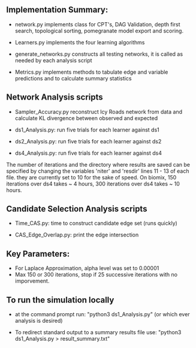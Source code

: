 ## Implementation Summary:
- network.py implements class for CPT's, DAG Validation, depth first search,
  topological sorting, pomegranate model export and scoring. 
- Learners.py implements the four learning algorithms
- generate_networks.py constructs all testing networks, it is called
  as needed by each analysis script

- Metrics.py implements methods to tabulate edge and variable predictions
  and to calculate summary statistics

## Network Analysis scripts
- Sampler_Accuracy.py reconstruct Icy Roads network from data and calculate
  KL divergence between observed and expected

- ds1_Analysis.py: run five trials for each learner against ds1

- ds2_Analysis.py: run five trials for each learner against ds2

- ds4_Analysis.py: run five trials for each learner against ds4

The number of iterations and the directory where results are saved can be
specified by changing the variables 'niter' and 'resdir' lines 11 - 13 of each file.
they are currently set to 10 for the sake of speed.  On biomix, 150 iterations over
ds4 takes ~ 4 hours, 300 iterations over ds4 takes ~ 10 hours.

## Candidate Selection Analysis scripts

- Time_CAS.py: time to construct candidate edge set (runs quickly)

- CAS_Edge_Overlap.py: print the edge intersection

 
## Key Parameters:
- For Laplace Approximation, alpha level was set to 0.00001
- Max 150 or 300 iterations, stop if 25 successive iterations with no imporvement.


## To run the simulation locally

- at the command prompt run: "python3 ds1_Analysis.py" (or which ever analysis is desired)

- To redirect standard output to a summary results file use: "python3  ds1_Analysis.py > result_summary.txt"





